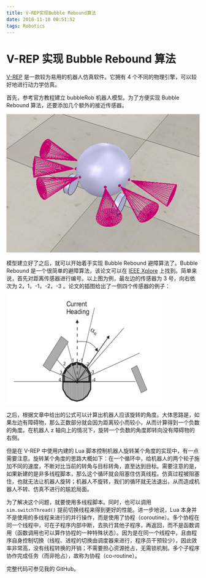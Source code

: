 ```yaml
---
title: V-REP实现Bubble Rebound算法
date: 2018-11-10 00:51:52
tags: Robotics
---
```


# V-REP 实现 Bubble Rebound 算法

[V-REP](http://www.coppeliarobotics.com) 是一款较为易用的机器人仿真软件。它拥有 4 个不同的物理引擎，可以较好地进行动力学仿真。

首先，参考官方教程建立 bubbleRob 机器人模型。为了方便实现 Bubble Rebound 算法，还要添加几个额外的接近传感器。

![bb1](/img/bubble_rebound/bb1.png)

模型建立好了之后，就可以开始着手实现 Bubble Rebound 避障算法了。Bubble Rebound 是一个很简单的避障算法，该论文可以在 [IEEE Xplore](https://ieeexplore.ieee.org/document/5524302) 上找到。简单来说，首先对距离传感器进行编号。以上图为例，最左边的传感器为 3 号，向右依次为 2，1，-1，-2，-3 。论文的插图给出了一侧四个传感器的例子：

![bb2](/img/bubble_rebound/bb2.png)

之后，根据文章中给出的公式可以计算出机器人应该旋转的角度。大体思路是，如果左边有障碍物，那么正数部分就会因为距离较小而较小，从而计算得到一个负数的角度。在机器人 z 轴向上的情况下，旋转一个负数的角度即转向没有障碍物的右侧。

但是在 V-REP 中使用内建的 Lua 脚本控制机器人旋转某个角度的实现中，有一点需要注意。旋转某个角度的思路大概如下：在一个循环中，给机器人的两个轮子施加不同的速度，不断对比当前的转角与目标转角，直至达到目标。需要注意的是，如果新建的是非多线程脚本，那么这个循环就会阻塞住仿真线程。仿真过程被阻塞住，也就无法让机器人旋转；机器人不旋转，我们的循环就无法退出，从而造成机器人不转、仿真不进行的尴尬局面。

为了解决这个问题，就要使用多线程脚本。同时，也可以调用 `sim.switchThread()` 提前切换线程来得到更好的性能。进一步地说，Lua 本身并不是使用的多线程来进行的并行操作，而是使用了协程（coroutine）。多个协程在同一个线程中，可在子程序内部中断，去执行其他子程序，再返回，而不是函数调用（函数调用也可以算作协程的一种特殊状态）。因为是在同一个线程中，且由程序自身控制切换（线程、进程的切换由调度器来进行，程序员干预较少），因此效率非常高，没有线程转换的开销；不需要担心资源抢占，无需锁机制。多个子程序协作完成任务（而非抢占），故称为协程（co-routine）。

完整代码可参见我的 GitHub。